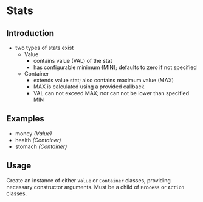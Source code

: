 # Stats

## Introduction

- two types of stats exist
  - Value
    - contains value (VAL) of the stat
    - has configurable minimum (MIN); defaults to zero if not specified
  - Container
    - extends value stat; also contains maximum value (MAX)
    - MAX is calculated using a provided callback
    - VAL can not exceed MAX; nor can not be lower than specified MIN

## Examples

- money *(Value)*
- health *(Container)*
- stomach *(Container)*

## Usage

Create an instance of either `Value` or `Container` classes, providing necessary constructor arguments. Must be a child of `Process` or `Action` classes.